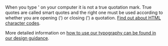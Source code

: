 When you type ' on your computer it is not a true quotation mark. True quotes are called smart quotes and the right one must be used according to whether you are opening (&lsquo;) or closing (&rsquo;) a quotation. [Find out about HTML character codes](https://www.toptal.com/designers/htmlarrows/punctuation/).

More detailed information on <a href="https://coop-design-manual.herokuapp.com/styles/typography.html">how to use our typography can be found in our design guidance</a>. 
